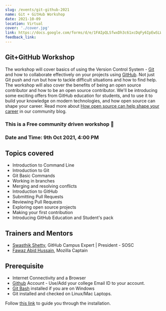 ```yaml
---
slug: /events/git-github-2021
name: Git + GitHub Workshop
date: 2021-10-09
location: Virtual
cover: './cover.jpg'
link: https://docs.google.com/forms/d/e/1FAIpQLSfwxDh3c61xcDqFy6IpEwSLWy6Eacv0GMMM_aadWtl5f2kEjw/viewform
feedback_link: 
---
```


## Git+GitHub Workshop
The workshop will cover basics of using the Version Control System - [Git](https://git-scm.com/) and how to collaborate effectively on your projects using [GitHub](https://github.com). Not just Git push and run but how to tackle difficult situations and how to find help. The workshop will also cover the benefits of being an open source contributor and how to be an open source contributor. We'll be introducing some exciting offers from GitHub education for students, and to use it to build your knowledge on modern technologies, and how open source can shape your career. Read more about [How open source can help shape your career](https://sosc.org.in/blog/how-open-source-can-shape-your-it-career) in our community blog.

### This is a Free community driven workshop 💖

### Date and Time: 9th Oct 2021, 4:00 PM

## Topics covered
- Introduction to Command Line
- Introduction to Git
- Git Basic Commands
- Working in branches
- Merging and resolving conflicts
- Introduction to GitHub
- Submitting Pull Requests
- Reviewing Pull Requests
- Exploring open source projects
- Making your first contribution
- Introducing GitHub Education and Student's pack

## Trainers and Mentors
- [Swasthik Shetty](https://github.com/swaaz), GitHub Campus Expert | President - SOSC
- [Fawaz Abid Hussain](https://github.com/fauwara), Mozilla Captain

## Prerequisite
- Internet Connectivity and a Browser
- [Github](https://github.com) Account - Use/Add your college Email ID to your account.
- [Git Bash](https://git-scm.com/download/win) installed if you are on Windows
- Git installed and checked on Linux/Mac Laptops.

Follow [this link](https://gist.github.com/derhuerst/1b15ff4652a867391f03) to guide you through the installation.